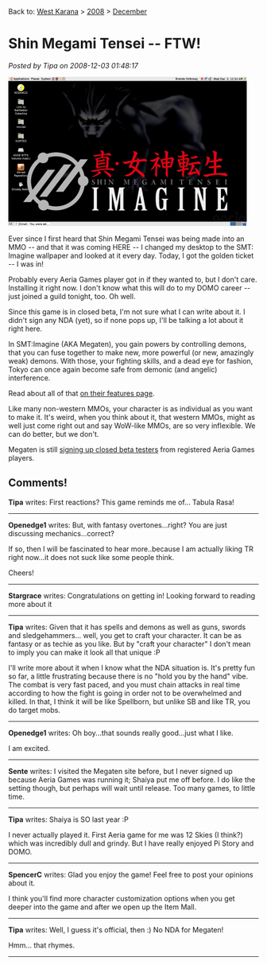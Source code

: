 Back to: [West Karana](/posts/westkarana.md) > [2008](/posts/2008/westkarana.md) > [December](./westkarana.md)
# Shin Megami Tensei -- FTW!

*Posted by Tipa on 2008-12-03 01:48:17*

![](../../../uploads/2008/12/tensei.png "tensei")

Ever since I first heard that Shin Megami Tensei was being made into an MMO -- and that it was coming HERE -- I changed my desktop to the SMT: Imagine wallpaper and looked at it every day. Today, I got the golden ticket -- I was in!

Probably every Aeria Games player got in if they wanted to, but I don't care. Installing it right now. I don't know what this will do to my DOMO career -- just joined a guild tonight, too. Oh well.

Since this game is in closed beta, I'm not sure what I can write about it. I didn't sign any NDA (yet), so if none pops up, I'll be talking a lot about it right here.

In SMT:Imagine (AKA Megaten), you gain powers by controlling demons, that you can fuse together to make new, more powerful (or new, amazingly weak) demons. With those, your fighting skills, and a dead eye for fashion, Tokyo can once again become safe from demonic (and angelic) interference.

Read about all of that [on their features page](http://megaten.aeriagames.com/info/features).

Like many non-western MMOs, your character is as individual as you want to make it. It's weird, when you think about it, that western MMOs, might as well just come right out and say WoW-like MMOs, are so very inflexible. We can do better, but we don't.

Megaten is still [signing up closed beta testers](http://megaten.aeriagames.com/signup) from registered Aeria Games players.

## Comments!

**Tipa** writes: First reactions? This game reminds me of... Tabula Rasa!

---

**Openedge1** writes: But, with fantasy overtones...right? You are just discussing mechanics...correct?

If so, then I will be fascinated to hear more..because I am actually liking TR right now...it does not suck like some people think.

Cheers!

---

**Stargrace** writes: Congratulations on getting in! Looking forward to reading more about it

---

**Tipa** writes: Given that it has spells and demons as well as guns, swords and sledgehammers... well, you get to craft your character. It can be as fantasy or as techie as you like. But by "craft your character" I don't mean to imply you can make it look all that unique :P

I'll write more about it when I know what the NDA situation is. It's pretty fun so far, a little frustrating because there is no "hold you by the hand" vibe. The combat is very fast paced, and you must chain attacks in real time according to how the fight is going in order not to be overwhelmed and killed. In that, I think it will be like Spellborn, but unlike SB and like TR, you do target mobs.

---

**Openedge1** writes: Oh boy...that sounds really good...just what I like.

I am excited.

---

**Sente** writes: I visited the Megaten site before, but I never signed up because Aeria Games was running it; Shaiya put me off before. I do like the setting though, but perhaps will wait until release. Too many games, to little time.

---

**Tipa** writes: Shaiya is SO last year :P

I never actually played it. First Aeria game for me was 12 Skies (I think?) which was incredibly dull and grindy. But I have really enjoyed Pi Story and DOMO.

---

**SpencerC** writes: Glad you enjoy the game! Feel free to post your opinions about it. 

I think you'll find more character customization options when you get deeper into the game and after we open up the Item Mall.

---

**Tipa** writes: Well, I guess it's official, then :) No NDA for Megaten!

Hmm... that rhymes.


---

